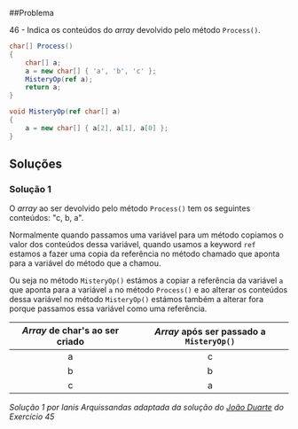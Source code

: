 ##Problema

46 - Indica os conteúdos do  _array_ devolvido pelo método `Process()`.

```cs
char[] Process()
{
    char[] a;
    a = new char[] { 'a', 'b', 'c' };
    MisteryOp(ref a);
    return a;
}

void MisteryOp(ref char[] a)
{
    a = new char[] { a[2], a[1], a[0] };
}
```

## Soluções

### Solução 1


O _array_ ao ser devolvido pelo método `Process()` tem os seguintes conteúdos:
"c, b, a". 

Normalmente quando passamos uma variável para um método copiamos o valor dos
conteúdos dessa variável, quando usamos a keyword `ref` estamos a fazer uma 
copia da referência no método chamado que aponta para a variável do método que 
a chamou.

Ou seja no método `MisteryOp()` estámos a copiar a referência da variável `a` 
que aponta para a variável `a` no método `Process()` e ao alterar os conteúdos 
dessa variável no método `MisteryOp()` estámos também a alterar fora porque 
passamos essa variável como uma referência.


| _Array_ de char's ao ser criado | _Array_ após ser passado a `MisteryOp()` |
| :---: | :---: |
| a | c |
| b | b |
| c | a |

*Solução 1 por Ianis Arquissandas adaptada da solução do 
[João Duarte](https://github.com/JoaoAlexandreDuarte) do Exercício 45*